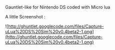 Gauntlet-like for Nintendo DS coded with Micro lua

A little Screenshot :

![http://ghuntlet.googlecode.com/files/Capture-uLua%20DS%20Sim%20v0.4beta2-1.png](http://ghuntlet.googlecode.com/files/Capture-uLua%20DS%20Sim%20v0.4beta2-1.png)